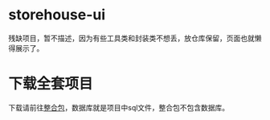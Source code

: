 # storehouse-ui

残缺项目，暂不描述，因为有些工具类和封装类不想丢，放仓库保留，页面也就懒得展示了。

# 下载全套项目
下载请前往[整合包](https://github.com/JanYork/storeHouse-admin/releases)，数据库就是项目中sql文件，整合包不包含数据库。
